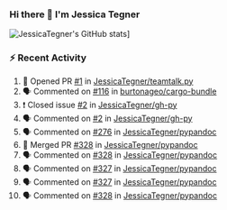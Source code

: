 ### Hi there 👋 I'm Jessica Tegner

![JessicaTegner's GitHub stats](https://github-readme-stats.vercel.app/api?username=jessicategner)]


### :zap: Recent Activity

<!--START_SECTION:activity-->
1. 💪 Opened PR [#1](https://github.com/JessicaTegner/teamtalk.py/pull/1) in [JessicaTegner/teamtalk.py](https://github.com/JessicaTegner/teamtalk.py)
2. 🗣 Commented on [#116](https://github.com/burtonageo/cargo-bundle/issues/116) in [burtonageo/cargo-bundle](https://github.com/burtonageo/cargo-bundle)
3. ❗️ Closed issue [#2](https://github.com/JessicaTegner/gh-py/issues/2) in [JessicaTegner/gh-py](https://github.com/JessicaTegner/gh-py)
4. 🗣 Commented on [#2](https://github.com/JessicaTegner/gh-py/issues/2) in [JessicaTegner/gh-py](https://github.com/JessicaTegner/gh-py)
5. 🗣 Commented on [#276](https://github.com/JessicaTegner/pypandoc/issues/276) in [JessicaTegner/pypandoc](https://github.com/JessicaTegner/pypandoc)
6. 🎉 Merged PR [#328](https://github.com/JessicaTegner/pypandoc/pull/328) in [JessicaTegner/pypandoc](https://github.com/JessicaTegner/pypandoc)
7. 🗣 Commented on [#328](https://github.com/JessicaTegner/pypandoc/issues/328) in [JessicaTegner/pypandoc](https://github.com/JessicaTegner/pypandoc)
8. 🗣 Commented on [#327](https://github.com/JessicaTegner/pypandoc/issues/327) in [JessicaTegner/pypandoc](https://github.com/JessicaTegner/pypandoc)
9. 🗣 Commented on [#327](https://github.com/JessicaTegner/pypandoc/issues/327) in [JessicaTegner/pypandoc](https://github.com/JessicaTegner/pypandoc)
10. 🗣 Commented on [#328](https://github.com/JessicaTegner/pypandoc/issues/328) in [JessicaTegner/pypandoc](https://github.com/JessicaTegner/pypandoc)
<!--END_SECTION:activity-->
